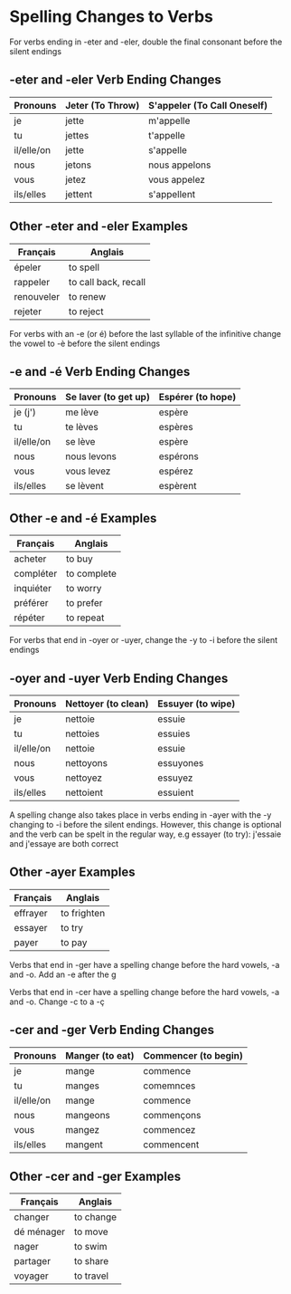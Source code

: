 # Spelling Changes to Verbs

For verbs ending in -eter and -eler, double the final consonant before the silent endings

## -eter and -eler Verb Ending Changes

| Pronouns   | Jeter (To Throw) | S'appeler (To Call Oneself) |
|------------|------------------|-----------------------------|
| je         | jette            | m'appelle                   |
| tu         | jettes           | t'appelle                   |
| il/elle/on | jette            | s'appelle                   |
| nous       | jetons           | nous appelons               |
| vous       | jetez            | vous appelez                |
| ils/elles  | jettent          | s'appellent                 |

## Other -eter and -eler Examples

| Français   | Anglais              |
|------------|----------------------|
| épeler     | to spell             |
| rappeler   | to call back, recall |
| renouveler | to renew             |
| rejeter    | to reject            |

For verbs with an -e (or é) before the last syllable of the infinitive change the vowel to -è before the silent endings

## -e and -é Verb Ending Changes

| Pronouns   | Se laver (to get up) | Espérer (to hope) |
|------------|----------------------|-------------------|
| je (j')    | me lève              | espère            |
| tu         | te lèves             | espères           |
| il/elle/on | se lève              | espère            |
| nous       | nous levons          | espérons          |
| vous       | vous levez           | espérez           |
| ils/elles  | se lèvent            | espèrent          |

## Other -e and -é Examples

| Français  | Anglais     |
|-----------|-------------|
| acheter   | to buy      |
| compléter | to complete |
| inquiéter | to worry    |
| préférer  | to prefer   |
| répéter   | to repeat   |

For verbs that end in -oyer or -uyer, change the -y to -i before the silent endings

## -oyer and -uyer Verb Ending Changes

| Pronouns   | Nettoyer (to clean) | Essuyer (to wipe) |
|------------|---------------------|-------------------|
| je         | nettoie             | essuie            |
| tu         | nettoies            | essuies           |
| il/elle/on | nettoie             | essuie            |
| nous       | nettoyons           | essuyones         |
| vous       | nettoyez            | essuyez           |
| ils/elles  | nettoient           | essuient          |

A spelling change also takes place in verbs ending in -ayer with the -y changing to -i before the silent endings. However, this change is optional and the verb can be spelt in the regular way, e.g essayer (to try): j'essaie and j'essaye are both correct

## Other -ayer Examples

| Français | Anglais     |
|----------|-------------|
| effrayer | to frighten |
| essayer  | to try      |
| payer    | to pay      |

Verbs that end in -ger have a spelling change before the hard vowels, -a and -o. Add an -e after the g

Verbs that end in -cer have a spelling change before the hard vowels, -a and -o. Change -c to a -ç

## -cer and -ger Verb Ending Changes

| Pronouns   | Manger (to eat) | Commencer (to begin) |
|------------|-----------------|----------------------|
| je         | mange           | commence             |
| tu         | manges          | comemnces            |
| il/elle/on | mange           | commence             |
| nous       | mangeons        | commençons           |
| vous       | mangez          | commencez            |
| ils/elles  | mangent         | commencent           |

## Other -cer and -ger Examples

| Français   | Anglais   |
|------------|-----------|
| changer    | to change |
| dé ménager | to move   |
| nager      | to swim   |
| partager   | to share  |
| voyager    | to travel |